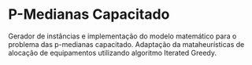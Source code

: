 # P-Medianas Capacitado
Gerador de instâncias e implementação do modelo matemático para o problema das p-medianas capacitado. Adaptação da mataheurísticas de alocação de equipamentos utilizando algoritmo Iterated Greedy.
